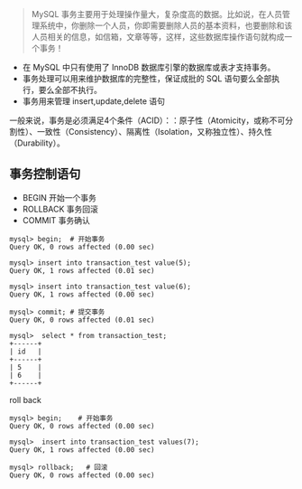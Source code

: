 > MySQL 事务主要用于处理操作量大，复杂度高的数据。比如说，在人员管理系统中，你删除一个人员，你即需要删除人员的基本资料，也要删除和该人员相关的信息，如信箱，文章等等，这样，这些数据库操作语句就构成一个事务！

- 在 MySQL 中只有使用了 InnoDB 数据库引擎的数据库或表才支持事务。
- 事务处理可以用来维护数据库的完整性，保证成批的 SQL 语句要么全部执行，要么全部不执行。
- 事务用来管理 insert,update,delete 语句

一般来说，事务是必须满足4个条件（ACID）：：原子性（Atomicity，或称不可分割性）、一致性（Consistency）、隔离性（Isolation，又称独立性）、持久性（Durability）。

## 事务控制语句

- BEGIN 开始一个事务
- ROLLBACK 事务回滚
- COMMIT 事务确认

```
mysql> begin;  # 开始事务
Query OK, 0 rows affected (0.00 sec)
 
mysql> insert into transaction_test value(5);
Query OK, 1 rows affected (0.01 sec)
 
mysql> insert into transaction_test value(6);
Query OK, 1 rows affected (0.00 sec)
 
mysql> commit; # 提交事务
Query OK, 0 rows affected (0.01 sec)

mysql>  select * from transaction_test;
+------+
| id   |
+------+
| 5    |
| 6    |
+------+
```
roll back
```
mysql> begin;    # 开始事务
Query OK, 0 rows affected (0.00 sec)
 
mysql>  insert into transaction_test values(7);
Query OK, 1 rows affected (0.00 sec)
 
mysql> rollback;   # 回滚
Query OK, 0 rows affected (0.00 sec)
 
```